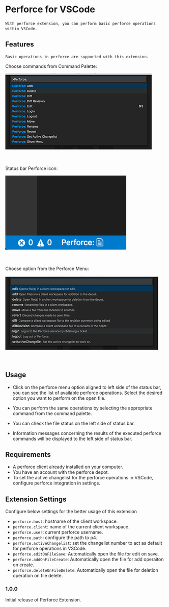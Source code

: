 # Perforce for VSCode

    With perforce extension, you can perform basic perforce operations within VSCode.

## Features

    Basic operations in perforce are supported with this extension.

Choose commands from Command Palette:

![Command Palette](https://github.com/bamvenkatesh/vscode-perforce/raw/master/images/palette.png)
<br/><br/><br/>

Status bar Perforce icon:

![New File](https://github.com/bamvenkatesh/vscode-perforce/raw/master/images/statusbar.png)
<br/><br/><br/>

Choose option from the Perforce Menu:

![New File](https://github.com/bamvenkatesh/vscode-perforce/raw/master/images/menu.png)
<br/><br/><br/>

## Usage

* Click on the perforce menu option aligned to left side of the status bar, you can see the list of available perforce operations. Select the desired option you want to perform on the open file.
* You can perform the same operations by selecting the appropriate command from the command palette.

* You can check the file status on the left side of status bar.
* Information messages concerning the results of the executed perforce commands will be displayed to the left side of status bar.

## Requirements

* A perforce client already installed on your computer.
* You have an account with the perforce depot.
* To set the active changelist for the perforce operations in VSCode, configure perforce integration in settings.

## Extension Settings

Configure below settings for the better usage of this extension

* `perforce.host`: hostname of the client workspace.
* `perforce.client`: name of the current client workspace.
* `perforce.user`: current perforce username. 
* `perforce.path`: configure the path to p4.
* `perforce.activeChangelist`: set the changelist number to act as default for perforce operations in VSCode.
* `perforce.editOnFileSave`: Automatically open the file for edit on save.
* `perforce.addOnFileCreate`: Automatically open the file for add operaiton on create.
* `perforce.deleteOnFileDelete`: Automatically open the file for deletion operation on file delete.


### 1.0.0

Initial release of Perforce Extension.
